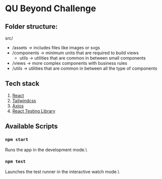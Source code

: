 # QU Beyond Challenge 

## Folder structure:

src/
- /assets -> includes files like images or svgs
- /components -> minimum units that are required to build views
  - utils -> utilities that are common in between small components
- /views -> more complex components with business rules
- /utils -> utilities that are common in between all the type of components

## Tech stack

1. [React](https://react.dev/)
2. [Tailwindcss](https://tailwindcss.com/)
3. [Axios](https://axios-http.com/)
4. [React Testing Library](https://testing-library.com/)


## Available Scripts

### `npm start`

Runs the app in the development mode.\

### `npm test`

Launches the test runner in the interactive watch mode.\
